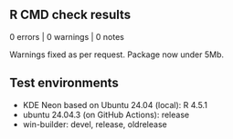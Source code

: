 ## R CMD check results

0 errors | 0 warnings | 0 notes

Warnings fixed as per request. Package now under 5Mb.

## Test environments

* KDE Neon based on Ubuntu 24.04 (local): R 4.5.1
* ubuntu 24.04.3 (on GitHub Actions): release
* win-builder: devel, release, oldrelease
